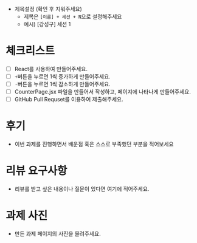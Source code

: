 - 제목설정 (확인 후 지워주세요)
  - 제목은 `[이름] + 세션 + N`으로 설정해주세요
  - 예시) [강성구] 세션 1

# 체크리스트

- [ ] React를 사용하여 만들어주세요.
- [ ] `+`버튼을 누르면 1씩 증가하게 만들어주세요.
- [ ] `-`버튼을 누르면 1씩 감소하게 만들어주세요.
- [ ] CounterPage.jsx 파일을 만들어서 작성하고, 페이지에 나타나게 만들어주세요.
- [ ] GitHub Pull Requset를 이용하여 제출해주세요.

# 후기

- 이번 과제를 진행하면서 배운점 혹은 스스로 부족했던 부분을 적어보세요

# 리뷰 요구사항

- 리뷰를 받고 싶은 내용이나 질문이 있다면 여기에 적어주세요.

# 과제 사진

- 만든 과제 페이지의 사진을 올려주세요.
